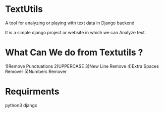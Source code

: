 # TextUtils

A tool for analyzing or playing with text data in Django backend

It is a simple django project or website in which we can Analyze text.

# What Can We do from Textutils ?
1)Remove Punctuations
2)UPPERCASE
3)New Line Remove
4)Extra Spaces Remover
5)Numbers Remover


# Requirments
python3
django
